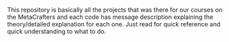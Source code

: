 This repository is basically all the projects that was there for our courses on the MetaCrafters and each code has message description explaining the theory/detailed explanation for each one.
Just read for quick reference and quick understanding to what to do.
